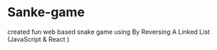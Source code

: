 # Sanke-game
created fun web based snake game using By Reversing A Linked List (JavaScript & React )
